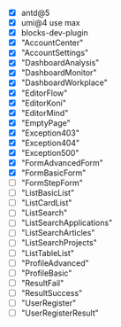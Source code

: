 - [x] antd@5
- [x] umi@4 use max
- [x] blocks-dev-plugin
- [x] "AccountCenter"
- [x] "AccountSettings"
- [x] "DashboardAnalysis"
- [x] "DashboardMonitor"
- [x] "DashboardWorkplace"
- [x] "EditorFlow"
- [x] "EditorKoni"
- [x] "EditorMind"
- [x] "EmptyPage"
- [x] "Exception403"
- [x] "Exception404"
- [x] "Exception500"
- [x] "FormAdvancedForm"
- [x] "FormBasicForm"
- [ ] "FormStepForm"
- [ ] "ListBasicList"
- [ ] "ListCardList"
- [ ] "ListSearch"
- [ ] "ListSearchApplications"
- [ ] "ListSearchArticles"
- [ ] "ListSearchProjects"
- [ ] "ListTableList"
- [ ] "ProfileAdvanced"
- [ ] "ProfileBasic"
- [ ] "ResultFail"
- [ ] "ResultSuccess"
- [ ] "UserRegister"
- [ ] "UserRegisterResult"
